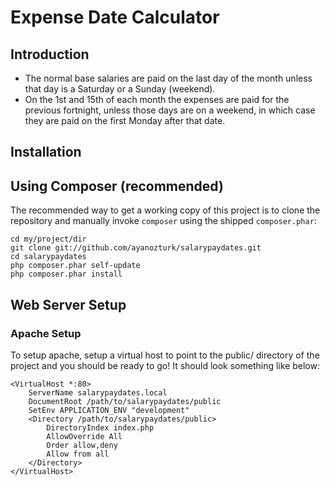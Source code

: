 Expense Date Calculator
=======================

Introduction
------------
- The normal base salaries are paid on the last day of the month unless
that day is a Saturday or a Sunday (weekend).
- On the 1st and 15th of each month the expenses are paid for the
previous fortnight, unless those days are on a weekend, in which case
they are paid on the first Monday after that date.

Installation
------------

Using Composer (recommended)
----------------------------
The recommended way to get a working copy of this project is to clone the repository
and manually invoke `composer` using the shipped `composer.phar`:

    cd my/project/dir
    git clone git://github.com/ayanozturk/salarypaydates.git
    cd salarypaydates
    php composer.phar self-update
    php composer.phar install

Web Server Setup
----------------

### Apache Setup

To setup apache, setup a virtual host to point to the public/ directory of the
project and you should be ready to go! It should look something like below:

    <VirtualHost *:80>
        ServerName salarypaydates.local
        DocumentRoot /path/to/salarypaydates/public
        SetEnv APPLICATION_ENV "development"
        <Directory /path/to/salarypaydates/public>
            DirectoryIndex index.php
            AllowOverride All
            Order allow,deny
            Allow from all
        </Directory>
    </VirtualHost>
